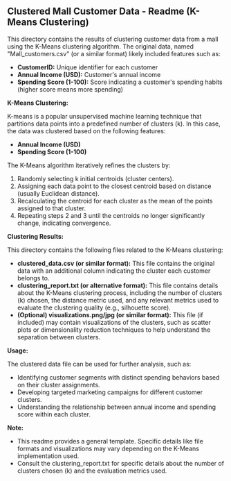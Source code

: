 ## Clustered Mall Customer Data - Readme (K-Means Clustering)

This directory contains the results of clustering customer data from a mall using the K-Means clustering algorithm. The original data, named "Mall_customers.csv" (or a similar format) likely included features such as:

* **CustomerID:** Unique identifier for each customer
* **Annual Income (USD):** Customer's annual income
* **Spending Score (1-100):** Score indicating a customer's spending habits (higher score means more spending)

**K-Means Clustering:**

K-means is a popular unsupervised machine learning technique that partitions data points into a predefined number of clusters (k). In this case, the data was clustered based on the following features:

* **Annual Income (USD)**
* **Spending Score (1-100)**

The K-Means algorithm iteratively refines the clusters by:

1.  Randomly selecting k initial centroids (cluster centers).
2. Assigning each data point to the closest centroid based on distance (usually Euclidean distance).
3. Recalculating the centroid for each cluster as the mean of the points assigned to that cluster.
4. Repeating steps 2 and 3 until the centroids no longer significantly change, indicating convergence.

**Clustering Results:**

This directory contains the following files related to the K-Means clustering:

* **clustered_data.csv (or similar format):** This file contains the original data with an additional column indicating the cluster each customer belongs to.
* **clustering_report.txt (or alternative format):** This file contains details about the K-Means clustering process, including the number of clusters (k) chosen, the distance metric used, and any relevant metrics used to evaluate the clustering quality (e.g., silhouette score).
* **(Optional) visualizations.png/jpg (or similar format):** This file (if included) may contain visualizations of the clusters, such as scatter plots or dimensionality reduction techniques to help understand the separation between clusters.

**Usage:**

The clustered data file can be used for further analysis, such as:

* Identifying customer segments with distinct spending behaviors based on their cluster assignments.
* Developing targeted marketing campaigns for different customer clusters.
* Understanding the relationship between annual income and spending score within each cluster.

**Note:**

* This readme provides a general template. Specific details like file formats and visualizations may vary depending on the K-Means implementation used.
* Consult the clustering_report.txt for specific details about the number of clusters chosen (k) and the evaluation metrics used.
